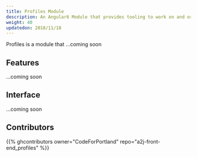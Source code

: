 ```yaml
---
title: Profiles Module
description: An Angular6 Module that provides tooling to work on and organize the profiles in the system.
weight: 40
updatedon: 2018/11/18
---
```


Profiles is a module that ...coming soon

## Features

...coming soon

## Interface

...coming soon

## Contributors

{{% ghcontributors owner="CodeForPortland" repo="a2j-front-end_profiles" %}}
